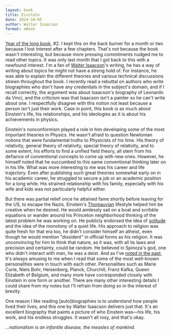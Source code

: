 ```yaml
---
layout: book
title: Einstein
date: 2024-10-05
author: Walter Isaacson
format: eBook
---
```


[Year of the long book](/reading/linux-system-programming), #2. I kept this on the back burner for a month or two because I lost interest after a few chapters. That's not because the book wasn't interesting, but because more pressing commitments nudged me to read other topics. It was only last month that I got back to this with a newfound interest. I'm a fan of [Walter Isaacson](/reading/steve-jobs)'s writing, he has a way of writing about topics he might not have a strong hold of. For instance, he was able to explain the different theories and various technical discussions strewn throughout the book. I recently read a rebuttal on authors who write biographies who don't have any credentials in the subject's domain, and if I recall correctly, the argument was about Isaacson's biography of Leonardo da Vinci, and the criticism was that Isaacson isn't a painter so he can't write about one. I respectfully disagree with this notion not least because a person isn't just their work. Case in point, this book is as much about Einstein's life, his relationships, and his ideologies as it is about his achievements in physics.

Einstein's nonconformism played a role in him developing some of the most important theories in Physics. He wasn't afraid to question Newtonian notions that were fundamental truths to Physicists of his time. His theory of relativity, general theory of relativity, special theory of relativity, and to some extent, his efforts to find a unified field theory, all stem from his defiance of conventional concepts to come up with new ones. However, he himself noted that he succumbed to this same conventional thinking later on in his life. What was more interesting to me was his career and life trajectory. Even after publishing such great theories somewhat early on in his academic career, he struggled to secure a job or an academic position for a long while. His strained relationship with his family, especially with his wife and kids was not particularly helpful either.

But there was partial relief once he attained fame shortly before leaving for the US, to escape the Nazis. Einstein's [Thoreauvian](/reading/walden) lifestyle helped him be creative when he desired. He would aimlessly sail on a boat and scribble equations or wander around his Princeton neighborhood thinking of the latest problem he was working on. He publicly endorsed the idea of [solitude](/reading/quiet) and the idea of the monotony of a quiet life. His approach to religion was quite fresh for that era too, he didn't consider himself an atheist, even though he would mention "dissident" in official forms as his religion. It was unconvincing for him to think that nature, as it was, with all its laws and precision and certainty, could be random. He believed in Spinoza's god, one who didn't interact with man, he was a deist. And as I've [noted in the past](/reading/home-in-the-world), It's always amusing to me when I read that some of the most well-known personalities were in touch with each other. Personalities such as Marie Curie, Niels Bohr, Heisenberg, Planck, Churchill, Franz Kafka, Queen Elizabeth of Belgium, and many more have corresponded closely with Einstein in one form or another. There are many other interesting details I could share from my notes but I'll refrain from doing so in the interest of brevity.

One reason I like reading [auto]biographies is to understand how people lived their lives, and this one by Walter Isaacson delivers just that. It's an excellent biography that paints a picture of who Einstein was—his life, his work, and his endless struggles. It wasn't all rosy, and that's okay.

_...nationalism is an infantile disease, the measles of mankind._
